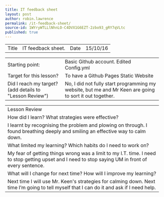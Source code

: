 ```yaml
---
title: IT feedback sheet
layout: post
author: robin.lawrence
permalink: /it-feedback-sheet/
source-id: 1WYryWTLLlNhnLO-C4DVX1G6EZT-2zbo93_gRY7qVLtc
published: true
---
```

<table>
  <tr>
    <td>Title</td>
    <td>IT feedback sheet.</td>
    <td>Date</td>
    <td>15/10/16
</td>
  </tr>
</table>


<table>
  <tr>
    <td>Starting point:</td>
    <td>Basic Github account. Edited Config.yml</td>
  </tr>
  <tr>
    <td>Target for this lesson?</td>
    <td>To have a Github Pages Static Website</td>
  </tr>
  <tr>
    <td>Did I reach my target? 
(add details to "Lesson Review")</td>
    <td>No, I did not fully start programming my website, but me and Mr Keen are going to sort it out together.</td>
  </tr>
</table>


<table>
  <tr>
    <td>Lesson Review</td>
  </tr>
  <tr>
    <td>How did I learn? What strategies were effective? </td>
  </tr>
  <tr>
    <td>I learnt by recognising the problem and plowing on through. I found breathing deeply and smiling an effective way to calm down.</td>
  </tr>
  <tr>
    <td>What limited my learning? Which habits do I need to work on? </td>
  </tr>
  <tr>
    <td>My fear of getting things wrong was a limit to my I.T. time. I need to stop getting upset and I need to stop saying UM in front of every sentence.</td>
  </tr>
  <tr>
    <td>What will I change for next time? How will I improve my learning?</td>
  </tr>
  <tr>
    <td>Next time I will use Mr. Keen's strategies for calming down. Next time I’m going to tell myself that I can do it and ask if I need help. </td>
  </tr>
</table>


